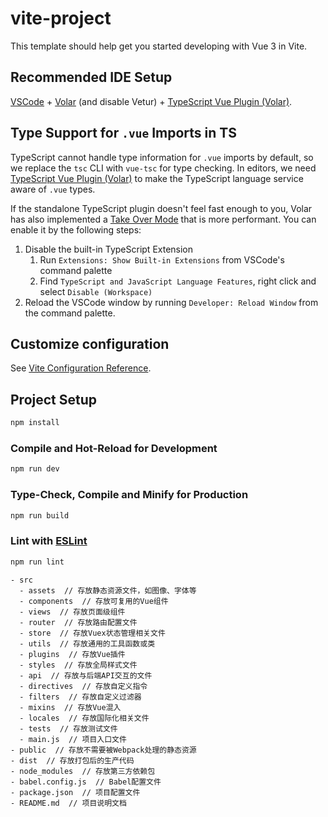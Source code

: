 # vite-project

This template should help get you started developing with Vue 3 in Vite.

## Recommended IDE Setup

[VSCode](https://code.visualstudio.com/) + [Volar](https://marketplace.visualstudio.com/items?itemName=Vue.volar) (and disable Vetur) + [TypeScript Vue Plugin (Volar)](https://marketplace.visualstudio.com/items?itemName=Vue.vscode-typescript-vue-plugin).

## Type Support for `.vue` Imports in TS

TypeScript cannot handle type information for `.vue` imports by default, so we replace the `tsc` CLI with `vue-tsc` for type checking. In editors, we need [TypeScript Vue Plugin (Volar)](https://marketplace.visualstudio.com/items?itemName=Vue.vscode-typescript-vue-plugin) to make the TypeScript language service aware of `.vue` types.

If the standalone TypeScript plugin doesn't feel fast enough to you, Volar has also implemented a [Take Over Mode](https://github.com/johnsoncodehk/volar/discussions/471#discussioncomment-1361669) that is more performant. You can enable it by the following steps:

1. Disable the built-in TypeScript Extension
    1) Run `Extensions: Show Built-in Extensions` from VSCode's command palette
    2) Find `TypeScript and JavaScript Language Features`, right click and select `Disable (Workspace)`
2. Reload the VSCode window by running `Developer: Reload Window` from the command palette.

## Customize configuration

See [Vite Configuration Reference](https://vitejs.dev/config/).

## Project Setup

```sh
npm install
```

### Compile and Hot-Reload for Development

```sh
npm run dev
```

### Type-Check, Compile and Minify for Production

```sh
npm run build
```

### Lint with [ESLint](https://eslint.org/)

```sh
npm run lint
```

```
- src
  - assets  // 存放静态资源文件，如图像、字体等
  - components  // 存放可复用的Vue组件
  - views  // 存放页面级组件
  - router  // 存放路由配置文件
  - store  // 存放Vuex状态管理相关文件
  - utils  // 存放通用的工具函数或类
  - plugins  // 存放Vue插件
  - styles  // 存放全局样式文件
  - api  // 存放与后端API交互的文件
  - directives  // 存放自定义指令
  - filters  // 存放自定义过滤器
  - mixins  // 存放Vue混入
  - locales  // 存放国际化相关文件
  - tests  // 存放测试文件
  - main.js  // 项目入口文件
- public  // 存放不需要被Webpack处理的静态资源
- dist  // 存放打包后的生产代码
- node_modules  // 存放第三方依赖包
- babel.config.js  // Babel配置文件
- package.json  // 项目配置文件
- README.md  // 项目说明文档
```

